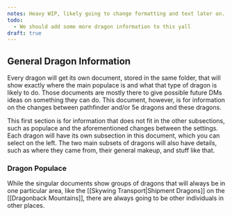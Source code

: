 ```yaml
---
notes: Heavy WIP, likely going to change formatting and text later on. Expect grammar mistakes or for sections to be nothing but bullet points for now.
todo:
  - We should add some more dragon information to this yall
draft: true
---
```

## General Dragon Information
Every dragon will get its own document, stored in the same folder, that will show exactly where the main populace is and what that type of dragon is likely to do. Those documents are mostly there to give possible future DMs ideas on something they can do. This document, however, is for information on the changes between pathfinder and/or 5e dragons and these dragons. 

This first section is for information that does not fit in the other subsections, such as populace and the aforementioned changes between the settings. Each dragon will have its own subsection in this document, which you can select on the left. The two main subsets of dragons will also have details, such as where they came from, their general makeup, and stuff like that. 
### Dragon Populace
While the singular documents show groups of dragons that will always be in one particular area, like the [[Skywing Transport|Shipment Dragons]] on the [[Dragonback Mountains]], there are always going to be other individuals in other places.